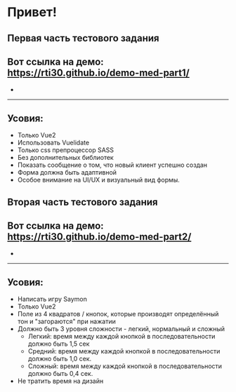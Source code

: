 # Привет!
## Первая часть тестового задания
## Вот ссылка на демо: https://rti30.github.io/demo-med-part1/
- 
***
## Усовия:
- Только Vue2
- Использовать Vuelidate
- Только css препроцессор SASS
- Без дополнительных библиотек
- Показать сообщение о том, что новый клиент успешно создан
- Форма должна быть адаптивной
- Особое внимание на UI/UX и визуальный вид формы.

## Вторая часть тестового задания
## Вот ссылка на демо: https://rti30.github.io/demo-med-part2/
- 
***
## Усовия:
- Написать игру Saymon
- Только Vue2
- Поле из 4 квадратов / кнопок, которые производят определённый тон и "загораются" при нажатии
- Должно быть 3 уровня сложности - легкий, нормальный и сложный
  - Легкий: время между каждой кнопкой в последовательности должно быть 1,5 сек
  - Средний: время между каждой кнопкой в последовательности должно быть 1,0 сек.
  - Сложный: время между каждой кнопкой в последовательности должно быть 0,4 сек.
- Не тратить время на дизайн